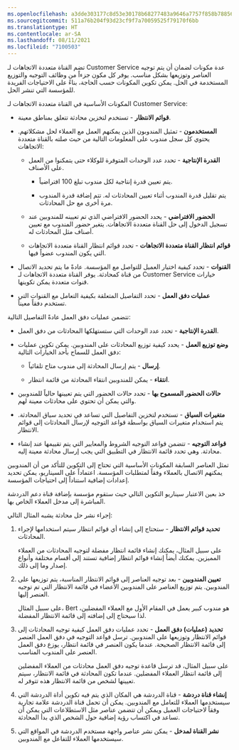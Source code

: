 ```yaml
---
ms.openlocfilehash: a3dde303177c8d53e30178b68277483a9646a7757f858b7885671f357704c419
ms.sourcegitcommit: 511a76b204f93d23cf9f7a70059525f79170f6bb
ms.translationtype: HT
ms.contentlocale: ar-SA
ms.lasthandoff: 08/11/2021
ms.locfileid: "7100503"
---
```

تضم القناة متعددة الاتجاهات لـ Customer Service عدة مكونات لضمان أن يتم توجيه العناصر وتوزيعها بشكل مناسب. يوفر كل مكون جزءاً من وظائف التوجيه والتوزيع المستخدمة في الحل. يمكن تكوين المكونات حسب الحاجة، بناءً على الاحتياجات الفريدة للمؤسسة التي تنشر الحل.

المكونات الأساسية في القناة متعددة الاتجاهات لـ Customer Service:

-   **قوائم الانتظار** - تستخدم لتخزين محادثة تتعلق بمناطق معينة.

-   **المستخدمون** - تمثيل المندوبون الذين يمكنهم العمل مع العملاء لحل مشكلاتهم. يحتوي كل سجل مندوب على المعلومات التالية من حيث صلته بالقناة متعددة الاتجاهات:

    -   **القدرة الإنتاجية** - تحدد عدد الوحدات المتوفرة للوكلاء حتى يتمكنوا من العمل على الأصناف.

        -   يتم تعيين قدرة إنتاجية لكل مندوب تبلغ 100 افتراضياً.

        -   يتم تقليل قدرة المندوب أثناء تعيين المحادثات له. تتم إضافة قدرة المندوب مرة أخرى مع حل المحادثات.

    -   **الحضور الافتراضي** - يحدد الحضور الافتراضي الذي تم تعيينه للمندوبين عند تسجيل الدخول إلى حل القناة متعددة الاتجاهات. يتغير حضور المندوب مع تعيين أصناف مثل المحادثات له.

    -   **قوائم انتظار القناة متعددة الاتجاهات** - تحدد قوائم انتظار القناة متعددة الاتجاهات التي يكون المندوب عضواً فيها.

-   **القنوات** - تحدد كيفية اختيار العميل للتواصل مع المؤسسة. عادةً ما يتم تحديد الاتصال من قناة كمحادثة. يوفر القناة متعددة الاتجاهات لـ Customer Service خيارات قنوات متعددة يمكن تكوينها.

-   **عمليات دفق العمل** - تحدد التفاصيل المتعلقة بكيفية التعامل مع القنوات التي تستخدم دفقاً معيناً.

تتضمن عمليات دفق العمل عادةً التفاصيل التالية:

-   **القدرة الإنتاجية** - تحدد عدد الوحدات التي ستستهلكها المحادثات من دفق العمل.

-   **وضع توزيع العمل** - يحدد كيفية توزيع المحادثات على المندوبين. يمكن تكوين عمليات دفق العمل للسماح بأحد الخيارات التالية:

    -   **إرسال** - يتم إرسال المحادثة إلى مندوب متاح تلقائياً.

    -   **انتقاء** - يمكن للمندوبين انتقاء المحادثة من قائمة انتظار.

-   **حالات الحضور المسموح بها** - تحدد حالات الحضور التي يتم تعيينها حالياً للمندوبين والتي يمكن أن تحتوي على محادثات معينة لهم.

-   **متغيرات السياق** - تستخدم لتخزين التفاصيل التي تساعد في تحديد سياق المحادثة. يتم استخدام متغيرات السياق بواسطة قواعد التوجيه لإرسال المحادثات إلى قوائم الانتظار.

-   **قواعد التوجيه** - تتضمن قواعد التوجيه الشروط والمعايير التي يتم تقييمها عند إنشاء محادثة. وهي تحدد قائمة الانتظار في التطبيق التي يجب إرسال محادثة معينة إليه.

تمثل العناصر السابقة المكونات الأساسية التي تحتاج إلى التكوين للتأكد من أن المندوبين يمكنهم الاتصال بالعملاء وفقاً لمتطلبات المؤسسة. اعتماداً على السيناريو، يمكن تحديد إعدادات إضافية استناداً إلى احتياجات المؤسسة.

خذ بعين الاعتبار سيناريو التكوين التالي حيث ستقوم مؤسسة بإضافة قناة دعم الدردشة المباشرة إلى مدخل العملاء الخاص بها.

إجراء نشر حل محادثة يشبه المثال التالي:

1.  **تحديد قوائم الانتظار** - ستحتاج إلى إنشاء أي قوائم انتظار سيتم استخدامها لإجراء المحادثات.

    على سبيل المثال، يمكنك إنشاء قائمة انتظار مفضلة لتوجيه المحادثات من العملاء المميزين. يمكنك أيضاً إنشاء قوائم انتظار إضافية تستند إلى أقسام مختلفة وأنواع إصدار وما إلى ذلك.

1.  **تعيين المندوبين** - بعد توجيه العناصر إلى قوائم الانتظار المناسبة، يتم توزيعها على المندوبين. يتم توزيع العناصر على المندوبين الأعضاء في قائمة الانتظار التي تم توجيه العنصر إليها.

    على سبيل المثال، Bert هو مندوب كبير يعمل في المقام الأول مع العملاء المفضلين، لذا سيحتاج إلى إضافته إلى قائمة الانتظار المفضلة.

1.  **تحديد (عمليات) دفق العمل** - تحدد عمليات دفق العمل كيفية توجيه المحادثات إلى قوائم الانتظار وتوزيعها على المندوبين. ترسل قواعد التوجيه في دفق العمل العنصر إلى قائمة الانتظار الصحيحة. عندما يكون العنصر في قائمة انتظار، يوزع دفق العمل العنصر على المندوب المناسب.

    على سبيل المثال، قد ترسل قاعدة توجيه دفق العمل محادثات من العملاء المفضلين إلى قائمة انتظار العملاء المفضلين. عندما تكون المحادثة في قائمة الانتظار، سيتم تعيينها لشخص من قائمة الانتظار هذه تتوفر له.

1.  **إنشاء قناة دردشة** - قناة الدردشة هي المكان الذي يتم فيه تكوين أداة الدردشة التي سيستخدمها العملاء للتعامل مع المندوبين. يمكن أن تحمل قناة الدردشة علامة تجارية وفقاً لاحتياجات العميل ويمكن أن تتضمن عناصر مثل الاستطلاعات التي يمكن أن تساعد في اكتساب رؤية إضافية حول الشخص الذي بدأ المحادثة.

1.  **نشر القناة لمدخل** - يمكن نشر عناصر واجهة مستخدم الدردشة في المواقع التي سيستخدمها العملاء للتفاعل مع المندوبين.

